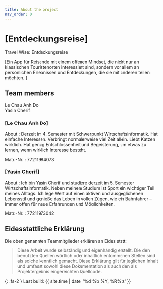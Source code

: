 ```yaml
---
title: About the project
nav_order: 0
---
```

# [Entdeckungsreise]
Travel Wise: Entdeckungsreise

[Ein App für Reisende mit einem offenen Mindset, die nicht nur an klassischen Touristenorten interessiert sind, sondern vor allem an persönlichen Erlebnissen und Entdeckungen, die sie mit anderen teilen möchten. ]

## Team members
Le Chau Anh Do <br>
Yasin Cherif
### [Le Chau Anh Do]

About
: Derzeit im 4. Semester mit Schwerpunkt Wirtschaftsinformatik. Hat einfache Interessen. Verbringt normalerweise viel Zeit allein. Liebt Katzen wirklich. Hat genug Entschlossenheit und Begeisterung, um etwas zu lernen, wenn wirklich Interesse besteht.

Matr.-Nr.
: 77211984073

### [Yasin Cherif]

About
: Ich bin Yasin Cherif und studiere derzeit im 5. Semester Wirtschaftsinformatik. Neben meinem Studium ist Sport ein wichtiger Teil meines Alltags. Ich lege Wert auf einen aktiven und ausgeglichenen Lebensstil und genieße das Leben in vollen Zügen, wie ein Bahnfahrer – immer offen für neue Erfahrungen und Möglichkeiten.

Matr.-Nr.
: 77211973042

## Eidesstattliche Erklärung

Die oben genannten Teammitglieder erklären an Eides statt:

> Diese Arbeit wurde selbständig und eigenhändig erstellt. Die den benutzten Quellen wörtlich oder inhaltlich entommenen Stellen sind als solche kenntlich gemacht. Diese Erklärung gilt für jeglichen Inhalt und umfasst sowohl diese Dokumentation als auch den als Projektergebnis eingereichten Quellcode.

{: .fs-2 }
Last build: {{ site.time | date: '%d %b %Y, %R%:z' }}
